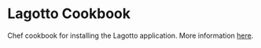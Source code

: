 Lagotto Cookbook
================

Chef cookbook for installing the Lagotto application. More information [here](https://github.com/articlemetrics/lagotto).
